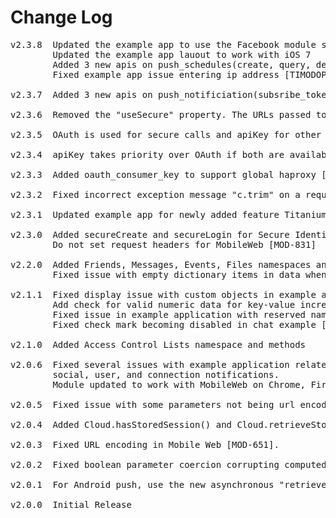 # Change Log
<pre>
v2.3.8  Updated the example app to use the Facebook module since it was pulled out of the SDK.[TIMODOPEN-276]
        Updated the example app lauout to work with iOS 7
        Added 3 new apis on push_schedules(create, query, delete) [CLOUDSRV-2785]
        Fixed example app issue entering ip address [TIMODOPEN-294]

v2.3.7  Added 3 new apis on push_notificiation(subsribe_token, unsubsribe_token, notify_tokens) [CLOUDSRV-2211][CLOUDSRV-2447]

v2.3.6  Removed the "useSecure" property. The URLs passed to "acs-base-url" and "acs-authbase-url" will now control using http or https [TIMOB-14120]

v2.3.5  OAuth is used for secure calls and apiKey for other calls [APPTS-1717]

v2.3.4  apiKey takes priority over OAuth if both are available [MOD-1369]

v2.3.3  Added oauth_consumer_key to support global haproxy [CLOUDSRV-2312][MOD-1357]

v2.3.2  Fixed incorrect exception message "c.trim" on a request timeout [CLOUDSRV-2176]

v2.3.1  Updated example app for newly added feature Titanium.CloudPush.singleCallback [CLOUDSRV-1949][CLOUDSRV-1532]

v2.3.0  Added secureCreate and secureLogin for Secure Identity Server support [MOD-662][MOD-811][MOD-813]
        Do not set request headers for MobileWeb [MOD-831]

v2.2.0  Added Friends, Messages, Events, Files namespaces and methods [MOD-772]
        Fixed issue with empty dictionary items in data when using OAuth [MOD-817]

v2.1.1  Fixed display issue with custom objects in example application [MOD-770]
        Add check for valid numeric data for key-value increment call in example application [MOD-682]
        Fixed issue in example application with reserved name 'public' [MOD-786]
        Fixed check mark becoming disabled in chat example [MOD-778]

v2.1.0  Added Access Control Lists namespace and methods

v2.0.6  Fixed several issues with example application related to chat, custom objects, key values, photos, reviews,
        social, user, and connection notifications.
        Module updated to work with MobileWeb on Chrome, Firefox, and Safari browsers (requires TiSDK 2.1.0)

v2.0.5  Fixed issue with some parameters not being url encoded properly [MOD-752]

v2.0.4	Added Cloud.hasStoredSession() and Cloud.retrieveStoredSession().

v2.0.3	Fixed URL encoding in Mobile Web [MOD-651].

v2.0.2	Fixed boolean parameter coercion corrupting computed Oauth signatures [MOD-609].

v2.0.1	For Android push, use the new asynchronous "retrieveDeviceToken" method.	

v2.0.0	Initial Release
